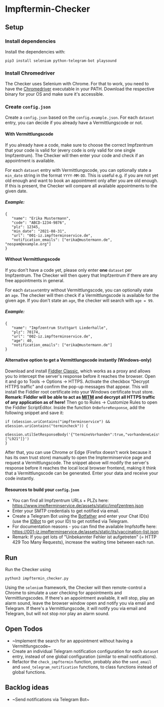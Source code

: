 # Impftermin-Checker
## Setup
### Install dependencies
Install the dependencies with:
```
pip3 install selenium python-telegram-bot playsound
```

### Install Chromedriver
The Checker uses Selenium with Chrome. For that to work, you need to have the [Chromedriver](https://chromedriver.chromium.org/downloads) executable in your PATH. Download the respective binary for your OS and make sure it's accessible.

### Create `config.json`
Create a `config.json` based on the `config.example.json`.
For each `dataset` entry, you can decide if you already have a Vermittlungscode or not.

#### With Vermittlungscode
If you already have a code, make sure to choose the correct Impfzentrum that your code is valid for (every code is only valid for one single Impfzentrum). The Checker will then enter your code and check if an appointment is available.

For each `dataset` entry with Vermittlungscode, you can optionally state a `min_date` string in the format `YYYY-MM-DD`. This is useful e.g. if you are not yet old enough and want to book an appointment only after you are old enough. If this is present, the Checker will compare all available appointments to the given date.

##### Example:
```
{
   "name": "Erika Mustermann",
   "code": "ABCD-1234-9876",
   "plz": 12345,
   "min_date": "2021-08-31",
   "url": "001-iz.impfterminservice.de",
   "notification_emails": ["erika@mustermann.de", "nospam@example.org"]
}
```

#### Without Vermittlungscode
If you don't have a code yet, please only enter **one** `dataset` per Impfzentrum. The Checker will then query that Impfzentrum if there are any free appointments in general.

For each `dataset`entry without Vermittlungscode, you can optionally state an `age`. The checker will then check if a Vermittlungscode is available for the given age. If you don't state an `age`, the checker will search with `age = 99`.

##### Example:
```
{
   "name": "Impfzentrum Stuttgart Liederhalle",
   "plz": 70174,
   "url": "002-iz.impfterminservice.de",
   "age": 40,
   "notification_emails": ["erika@mustermann.de"]
}
```

#### Alternative option to get a Vermittlungscode instantly (Windows-only)
Download and install [Fiddler Classic](https://www.telerik.com/fiddler/fiddler-classic), which works as a proxy and allows you to intercept the server's response before it reaches the browser. Open it and go to Tools -> Options -> HTTPS. Activate the checkbox "Decrypt HTTPS traffic" and confirm the pop-up messages that appear. This will install the Fiddler root certificate into your Windows certificate trust store. **Remark: Fiddler will be able to act as [MITM](https://en.wikipedia.org/wiki/Man-in-the-middle_attack) and decrypt all HTTPS traffic of any application as of here!** Then go to Rules -> Customize Rules to open the Fiddler ScriptEditor. Inside the function `OnBeforeResponse`, add the following snippet and save it:
```
if (oSession.uriContains("impfterminservice") && oSession.uriContains("termincheck")) {
    oSession.utilSetResponseBody('{"termineVorhanden":true,"vorhandeneLeistungsmerkmale":["L921"]}')
}
```
After that, you can use Chrome or Edge (Firefox doesn't work because it has its own trust store) manually to open the Impterminservice page and request a Vermittlungscode. The snippet above will modify the server's response before it reaches the local local browser frontend, making it think that a Vermittlungscode can be generated. Enter your data and receive your code instantly.


#### Resources to build your `config.json`
* You can find all Impfzentrum URLs + PLZs here: https://www.impfterminservice.de/assets/static/impfzentren.json
* Enter your SMTP credentials to get notified via email.
* Create a Telegram Bot using the [Botfather](https://telegram.me/botfather) and enter your Chat ID(s) (use the [IDBot](https://telegram.me/myidbot) to get your ID) to get notified via Telegram.
* For documentation reasons - you can find the available Impfstoffe here: https://001-iz.impfterminservice.de/assets/static/its/vaccination-list.json
* Remark: If you get lots of "Unbekannter Fehler ist aufgetreten" (= HTTP 429 Too Many Requests), increase the waiting time between each run.

## Run
Run the Checker using
```
python3 impftermin_checker.py
```

Using the `selenium` framework, the Checker will then remote-control a Chrome to simulate a user checking for appointments and Vermittlungscodes.
If there's an appointment available, it will stop, play an alarm sound, leave the browser window open and notify you via email and Telegram.
If there's a Vermittlungscode, it will notify you via email and Telegram, but will not stop nor play an alarm sound.


## Open Todos
* ~Implement the search for an appointment without having a Vermittlungscode~
* Create an individual Telegram notification configuration for each `dataset` entry, instead of one global configuration (similar to email notifications).
* Refactor the `check_impftermin` function, probably also the `send_email` and `send_telegram_notification` functions, to class functions instead of global functions.
## Backlog ideas
* ~Send notifications via Telegram Bot~
